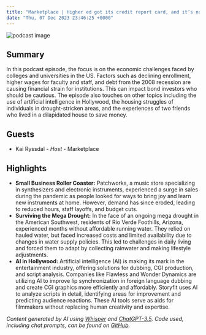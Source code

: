 ```yaml
---
title: "Marketplace | Higher ed got its credit report card, and it’s not straight A’s"
date: "Thu, 07 Dec 2023 23:46:25 +0000"
---
```


![podcast image](https://www.marketplace.org/wp-content/uploads/2019/05/MP_show-1.png)

## Summary

In this podcast episode, the focus is on the economic challenges faced by colleges and universities in the US. Factors such as declining enrollment, higher wages for faculty and staff, and debt from the 2008 recession are causing financial strain for institutions. This can impact bond investors who should be cautious. The episode also touches on other topics including the use of artificial intelligence in Hollywood, the housing struggles of individuals in drought-stricken areas, and the experiences of two friends who lived in a dilapidated house to save money.

## Guests

- Kai Ryssdal - _Host_ - Marketplace

## Highlights

- **Small Business Roller Coaster:** Patchworks, a music store specializing in synthesizers and electronic instruments, experienced a surge in sales during the pandemic as people looked for ways to bring joy and learn new instruments at home. However, demand has since eroded, leading to reduced hours, staff layoffs, and budget cuts.
- **Surviving the Mega Drought:** In the face of an ongoing mega drought in the American Southwest, residents of Rio Verde Foothills, Arizona, experienced months without affordable running water. They relied on hauled water, but faced increased costs and limited availability due to changes in water supply policies. This led to challenges in daily living and forced them to adapt by collecting rainwater and making lifestyle adjustments.
- **AI in Hollywood:** Artificial intelligence (AI) is making its mark in the entertainment industry, offering solutions for dubbing, CGI production, and script analysis. Companies like Flawless and Wonder Dynamics are utilizing AI to improve lip synchronization in foreign language dubbing and create CGI graphics more efficiently and affordably. Storyfit uses AI to analyze scripts in detail, identifying areas for improvement and predicting audience reactions. These AI tools serve as aids for filmmakers without replacing human creativity and expertise.

_Content generated by AI using [Whisper](https://openai.com/research/whisper) and [ChatGPT-3.5](https://openai.com/blog/chatgpt). Code used, including chat prompts, can be found on [GitHub](https://github.com/dustinbrownman/podcast-parser/blob/main/app/functions.py)._
